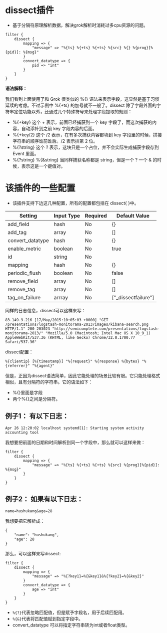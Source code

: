 # dissect插件

- 基于分隔符原理解析数据，解决grok解析时消耗过多cpu资源的问题。

```
filter {
    dissect {
        mapping => {
            "message" => "%{ts} %{+ts} %{+ts} %{src} %{} %{prog}[%{pid}]: %{msg}"
        }
        convert_datatype => {
            pid => "int"
        }
    }
}
```

**语法解释：**

我们看到上面使用了和 Grok 很类似的 %{} 语法来表示字段，这显然是基于习惯延续的考虑。不过示例中 %{+ts} 的加号就不一般了。dissect 除了字段外面的字符串定位功能以外，还通过几个特殊符号来处理字段提取的规则：
- %{+key} 这个 + 表示，前面已经捕获到一个 key 字段了，而这次捕获的内容，自动添补到之前 key 字段内容的后面。
- %{+key/2} 这个 /2 表示，在有多次捕获内容都填到 key 字段里的时候，拼接字符串的顺序谁前谁后。/2 表示排第 2 位。
- %{?string} 这个 ? 表示，这块只是一个占位，并不会实际生成捕获字段存到 Event 里面。
- %{?string} %{&string} 当同样捕获名称都是 string，但是一个 ? 一个 & 的时候，表示这是一个键值对。

# 该插件的一些配置

- 该插件支持下边这几种配置，所有的配置都包括在 dissect{ }中。

| Setting | Input Type | Required | Default Value |
|---------|------------|----------|---------------|
| add_field | hash | No | {} |
| add_tag | array | No | [] |
| convert_datatype | hash | No | {} |
| enable_metric | boolean | No | true |
| id | string | No | |
| mapping | hash | No | {} |
| periodic_flush | boolean | No | false |
| remove_field | array | No | [] |
| remove_tag | array | No | [] |
| tag_on_failure | arrray | No | ["_dissectfailure"] |


同样的日志信息，dissect可以这样来写：
```
83.149.9.216 [17/May/2015:10:05:03 +0000] "GET /presentations/logstash-monitorama-2013/images/kibana-search.png HTTP/1.1" 200 203023 "http://semicomplete.com/presentations/logstash-monitorama-2013/" "Mozilla/5.0 (Macintosh; Intel Mac OS X 10_9_1) AppleWebKit/537.36 (KHTML, like Gecko) Chrome/32.0.1700.77 Safari/537.36"
```

dissect配置：
```
%{clientip} [%{timestamp}] "%{request}" %{response} %{bytes} "%{referrer}" "%{agent}"
```

但是，正因为dissect语法简单，因此它能处理的场景比较有限。它只能处理格式相似，且有分隔符的字符串。它的语法如下：
- %{}里面是字段
- 两个%{}之间是分隔符。

## 例子1： 有以下日志：
```
Apr 26 12:20:02 localhost systemd[1]: Starting system activity accounting tool
```

我想要把前面的日期和时间解析到同一个字段中，那么就可以这样来做：
```
filter {
    dissect {
        mapping => {
        	"message" => "%{ts} %{+ts} %{+ts} %{src} %{prog}[%{pid}]: %{msg}"
        }
    }
}
```

## 例子2： 如果有以下日志：
```
name=hushukang&age=28
```

我想要把它解析成：
```
{
	"name": "hushukang",
	"age": 28
}
```

那么，可以这样来写dissect:
```
filter {
    dissect {
        mapping => {
            "message" => "%{?key1}=%{&key1}&%{?key2}=%{&key2}"
        }
        convert_datatype => {
            age => "int"
        }
    }
}
```
- `%{?}`代表忽略匹配值，但是赋予字段名，用于后续匹配用。
- `%{&}`代表将匹配值赋到指定字段中。
- convert_datatype 可以将指定字符串转为int或者float类型。

